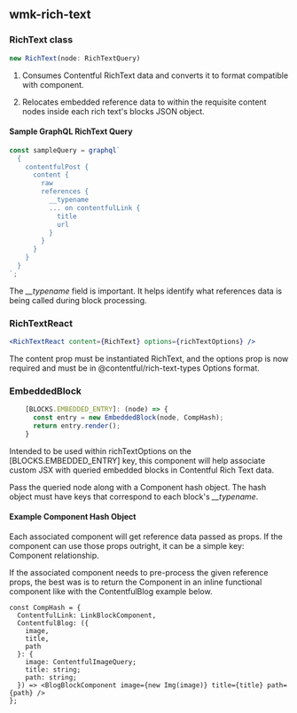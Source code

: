 ## wmk-rich-text

### RichText class

```jsx
new RichText(node: RichTextQuery)
```

1. Consumes Contentful RichText data and converts it to format compatible with <RichTextReact> component.

2. Relocates embedded reference data to within the requisite content nodes inside each rich text's blocks JSON object.

#### Sample GraphQL RichText Query

```js
const sampleQuery = graphql`
  {
    contentfulPost {
      content {
        raw
        references {
          __typename
          ... on contentfulLink {
            title
            url
          }
        }
      }
    }
  }
`;
```

The _\_\_typename_ field is important. It helps identify what references data is being called during block processing.

### RichTextReact

```jsx
<RichTextReact content={RichText} options={richTextOptions} />
```

The content prop must be instantiated RichText, and the options prop is now required and must be in @contentful/rich-text-types Options format.

### EmbeddedBlock

```js
    [BLOCKS.EMBEDDED_ENTRY]: (node) => {
      const entry = new EmbeddedBlock(node, CompHash);
      return entry.render();
    }
```

Intended to be used within richTextOptions on the [BLOCKS.EMBEDDED_ENTRY] key, this component will help associate custom JSX with queried embedded blocks in Contentful Rich Text data.

Pass the queried node along with a Component hash object. The hash object must have keys that correspond to each block's _\_\_typename_.

#### Example Component Hash Object

Each associated component will get reference data passed as props. If the component can use those props outright, it can be a simple key: Component relationship.

If the associated component needs to pre-process the given reference props, the best was is to return the Component in an inline functional component like with the ContentfulBlog example below.

```tsx
const CompHash = {
  ContentfulLink: LinkBlockComponent,
  ContentfulBlog: ({
    image,
    title,
    path
  }: {
    image: ContentfulImageQuery;
    title: string;
    path: string;
  }) => <BlogBlockComponent image={new Img(image)} title={title} path={path} />
};
```
